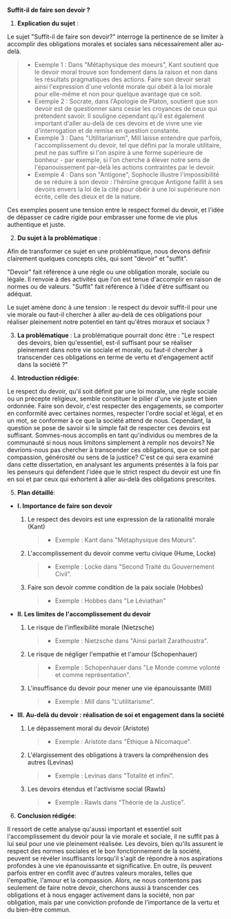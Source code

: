 **Suffit-il de faire son devoir ?**

1. **Explication du sujet** :

Le sujet "Suffit-il de faire son devoir?" interroge la pertinence de se limiter à accomplir des obligations morales et sociales sans nécessairement aller au-delà. 

> - Exemple 1 : Dans "Métaphysique des moeurs", Kant soutient que le devoir moral trouve son fondement dans la raison et non dans les résultats pragmatiques des actions. Faire son devoir serait ainsi l'expression d'une volonté morale qui obéit à la loi morale pour elle-même et non pour quelque avantage que ce soit.
> - Exemple 2 : Socrate, dans l'Apologie de Platon, soutient que son devoir est de questionner sans cesse les croyances de ceux qui prétendent savoir. Il souligne cependant qu'il est également important d'aller au-delà de ces devoirs et de vivre une vie d'interrogation et de remise en question constante.
> - Exemple 3 : Dans "Utilitarianism", Mill laisse entendre que parfois, l'accomplissement du devoir, tel que défini par la morale utilitaire, peut ne pas suffire si l'on aspire à une forme supérieure de bonheur - par exemple, si l'on cherche à élever notre sens de l'épanouissement par-delà les actions contraintes par le devoir.
> - Exemple 4 : Dans son "Antigone", Sophocle illustre l'impossibilité de se réduire à son devoir : l'héroïne grecque Antigone faillit à ses devoirs envers la loi de la cité pour obéir à une loi supérieure non écrite, celle des dieux et de la nature.

Ces exemples posent une tension entre le respect formel du devoir, et l'idée de dépasser ce cadre rigide pour embrasser une forme de vie plus authentique et juste.

2. **Du sujet à la problématique** :

Afin de transformer ce sujet en une problématique, nous devons définir clairement quelques concepts clés, qui sont "devoir" et "suffit".

"Devoir" fait référence à une règle ou une obligation morale, sociale ou légale. Il renvoie à des activités que l'on est tenue d'accomplir en raison de normes ou de valeurs. "Suffit" fait référence à l'idée d'être suffisant ou adéquat.

Le sujet amène donc à une tension : le respect du devoir suffit-il pour une vie morale ou faut-il chercher à aller au-delà de ces obligations pour réaliser pleinement notre potentiel en tant qu'êtres moraux et sociaux ? 

3. **La problématique** :
La problématique pourrait donc être : "Le respect des devoirs, bien qu'essentiel, est-il suffisant pour se réaliser pleinement dans notre vie sociale et morale, ou faut-il chercher à transcender ces obligations en terme de vertu et d'engagement actif dans la société ?"

4. **Introduction rédigée**: 

Le respect du devoir, qu'il soit définit par une loi morale, une règle sociale ou un précepte religieux, semble constituer le pilier d'une vie juste et bien ordonnée. Faire son devoir, c'est respecter des engagements, se comporter en conformité avec certaines normes, respecter l'ordre social et légal, et en un mot, se conformer à ce que la société attend de nous. Cependant, la question se pose de savoir si le simple fait de respecter ces devoirs est suffisant. Sommes-nous accomplis en tant qu'individus ou membres de la communauté si nous nous limitons simplement à remplir nos devoirs? Ne devrions-nous pas chercher à transcender ces obligations, que ce soit par compassion, générosité ou sens de la justice? C'est ce qui sera examiné dans cette dissertation, en analysant les arguments présentés à la fois par les penseurs qui défendent l'idée que le strict respect du devoir est une fin en soi et par ceux qui exhortent à aller au-delà des obligations prescrites.

5. **Plan détaillé**:

* **I. Importance de faire son devoir**

    1. Le respect des devoirs est une expression de la rationalité morale (Kant)
          > - Exemple : Kant dans "Métaphysique des Mœurs".
    
    2.  L'accomplissement du devoir comme vertu civique (Hume, Locke)
          > - Exemple : Locke dans "Second Traité du Gouvernement Civil".

    3.  Faire son devoir comme condition de la paix sociale (Hobbes)
          > - Exemple : Hobbes dans "Le Léviathan"

* **II. Les limites de l'accomplissement du devoir**

    1. Le risque de l'inflexibilité morale (Nietzsche)
          > - Exemple : Nietzsche dans "Ainsi parlait Zarathoustra".
    
    2.  Le risque de négliger l'empathie et l'amour (Schopenhauer)
          > - Exemple : Schopenhauer dans "Le Monde comme volonté et comme représentation".

    3.  L'insuffisance du devoir pour mener une vie épanouissante (Mill)
          > - Exemple : Mill dans "L'utilitarisme".

* **III. Au-delà du devoir : réalisation de soi et engagement dans la société**

    1. Le dépassement moral du devoir (Aristote)
          > - Exemple : Aristote dans "Éthique à Nicomaque".
    
    2.  L'élargissement des obligations à travers la compréhension des autres (Levinas)
          > - Exemple : Levinas dans "Totalité et infini".

    3. Les devoirs étendus et l'activisme social (Rawls)
          > - Exemple : Rawls dans "Théorie de la Justice".

6. **Conclusion rédigée**: 

Il ressort de cette analyse qu'aussi important et essentiel soit l'accomplissement du devoir pour la vie morale et sociale, il ne suffit pas à lui seul pour une vie pleinement réalisée. Les devoirs, bien qu'ils assurent le respect des normes sociales et le bon fonctionnement de la société, peuvent se révéler insuffisants lorsqu'il s'agit de répondre à nos aspirations profondes à une vie épanouissante et significative. En outre, ils peuvent parfois entrer en conflit avec d'autres valeurs morales, telles que l'empathie, l'amour et la compassion. Alors, ne nous contentons pas seulement de faire notre devoir, cherchons aussi à transcender ces obligations et à nous engager activement dans la société, non par obligation, mais par une conviction profonde de l'importance de la vertu et du bien-être commun.
